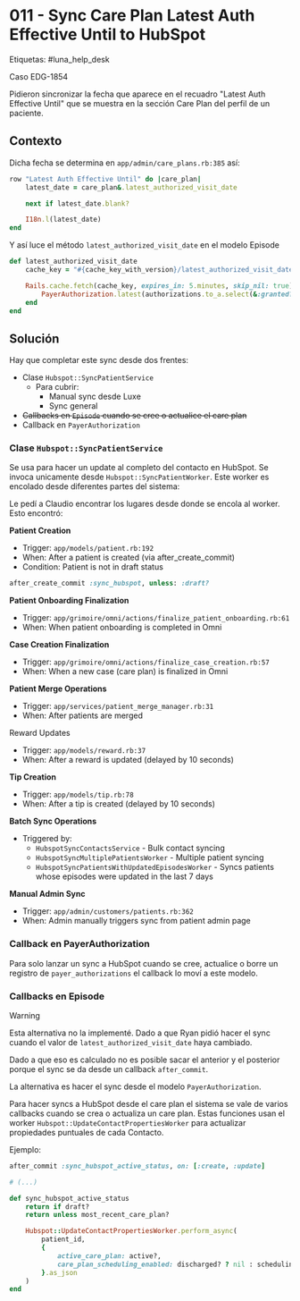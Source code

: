 # 011 - Sync Care Plan Latest Auth Effective Until to HubSpot

Etiquetas: #luna_help_desk 

Caso EDG-1854

Pidieron sincronizar la fecha que aparece en el recuadro "Latest Auth Effective Until" que se muestra en la sección Care Plan del perfil de un paciente.

## Contexto

Dicha fecha se determina en `app/admin/care_plans.rb:385` así:
```ruby
row "Latest Auth Effective Until" do |care_plan|
	latest_date = care_plan&.latest_authorized_visit_date

	next if latest_date.blank?

	I18n.l(latest_date)
end
```

Y así luce el método `latest_authorized_visit_date` en el modelo Episode
```ruby
def latest_authorized_visit_date
	cache_key = "#{cache_key_with_version}/latest_authorized_visit_date"

	Rails.cache.fetch(cache_key, expires_in: 5.minutes, skip_nil: true) do
		PayerAuthorization.latest(authorizations.to_a.select(&:granted?))&.effective_until
	end
end
```



## Solución

Hay que completar este sync desde dos frentes:

- Clase `Hubspot::SyncPatientService`
	- Para cubrir:
		- Manual sync desde Luxe
		- Sync general
- ~~Callbacks en `Episode` cuando se cree o actualice el care plan~~
- Callback en `PayerAuthorization`

### Clase `Hubspot::SyncPatientService`

Se usa para hacer un update al completo del contacto en HubSpot. Se invoca unicamente desde `Hubspot::SyncPatientWorker`. Este worker es encolado desde diferentes partes del sistema:

Le pedí a Claudio encontrar los lugares desde donde se encola al worker. Esto encontró:

**Patient Creation**
  - Trigger: `app/models/patient.rb:192`
  - When: After a patient is created (via after_create_commit)
  - Condition: Patient is not in draft status
  
  ```ruby
  after_create_commit :sync_hubspot, unless: :draft?
  ```

**Patient Onboarding Finalization**
- Trigger: `app/grimoire/omni/actions/finalize_patient_onboarding.rb:61`
- When: When patient onboarding is completed in Omni

**Case Creation Finalization**
- Trigger: `app/grimoire/omni/actions/finalize_case_creation.rb:57`
- When: When a new case (care plan) is finalized in Omni

**Patient Merge Operations**
- Trigger: `app/services/patient_merge_manager.rb:31`
- When: After patients are merged

Reward Updates
- Trigger: `app/models/reward.rb:37`
- When: After a reward is updated (delayed by 10 seconds)

**Tip Creation**
- Trigger: `app/models/tip.rb:78`
- When: After a tip is created (delayed by 10 seconds)

**Batch Sync Operations**
- Triggered by:
	- `HubspotSyncContactsService` - Bulk contact syncing
	- `HubspotSyncMultiplePatientsWorker` - Multiple patient syncing
	- `HubspotSyncPatientsWithUpdatedEpisodesWorker` - Syncs patients whose episodes were updated in the last 7 days

**Manual Admin Sync**
- Trigger: `app/admin/customers/patients.rb:362`
- When: Admin manually triggers sync from patient admin page

### Callback en PayerAuthorization

Para solo lanzar un sync a HubSpot cuando se cree, actualice o borre un registro de `payer_authorizations` el callback lo moví a este modelo.

### Callbacks en Episode

> [!Warning]
> Esta alternativa no la implementé. Dado a que Ryan pidió hacer el sync cuando el valor de `latest_authorized_visit_date` haya cambiado.
>
> Dado a que eso es calculado no es posible sacar el anterior y el posterior porque el sync se da desde un callback `after_commit`.
>
> La alternativa es hacer el sync desde el modelo `PayerAuthorization`.

Para hacer syncs a HubSpot desde el care plan el sistema se vale de varios callbacks cuando se crea o actualiza un care plan. Estas funciones usan el worker `Hubspot::UpdateContactPropertiesWorker` para actualizar propiedades puntuales de cada Contacto.

Ejemplo:
```ruby
after_commit :sync_hubspot_active_status, on: [:create, :update]

# (...)

def sync_hubspot_active_status
	return if draft?
	return unless most_recent_care_plan?

	Hubspot::UpdateContactPropertiesWorker.perform_async(
		patient_id,
		{
			active_care_plan: active?,
			care_plan_scheduling_enabled: discharged? ? nil : scheduling_enabled
		}.as_json
	)
end
```

